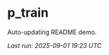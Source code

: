 # p_train

Auto-updating README demo.

<!--START_SECTION:status-->
_Last run: 2025-09-01 19:23 UTC_
<!--END_SECTION:status-->


































































































































































































































































